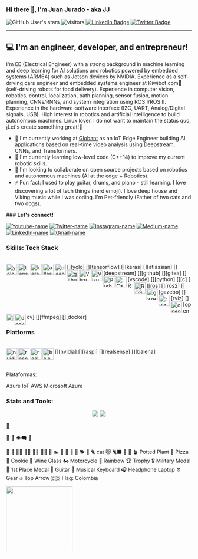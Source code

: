 ### Hi there 👋, I'm Juan Jurado - aka [JJ][linkedin]
![GitHub User's stars](https://img.shields.io/github/stars/juan-jurado?label=Start&style=social)
![visitors](https://visitor-badge.glitch.me/badge?page_id=juan-jurado.juan-jurado)
[![LinkedIn Badge](https://img.shields.io/badge/LinkedIn-Profile-informational?style=flat&logo=linkedin&logoColor=white&color=0D76A8)][linkedin]
[![Twitter Badge](https://img.shields.io/badge/Twitter-Profile-informational?style=flat&logo=twitter&logoColor=white&color=1CA2F1)][twitter]

  ---
  
## 💻 I'm an engineer, developer, and entrepreneur!

I'm EE (Electrical Engineer) with a strong background in machine learning and deep learning for AI solutions and robotics powered by embedded systems (ARM64) such as Jetson devices by NVIDIA. Experience as a self-driving cars engineer and embedded systems engineer at Kiwibot.com💙 (self-driving robots for food delivery). Experience in computer vision, robotics, control, localization, path planning, sensor fusion, motion planning, CNNs/RNNs, and system integration using ROS I/ROS II. Experience in the hardware-software interface (I2C, UART, Analog/Digital signals, USB). High interest in robotics and artificial intelligence to build autonomous machines. Linux lover.
I do not want to maintain the status quo, ¡Let's create something great!🦾

- 🔭 I'm currently working at [Globant][Globant] as an IoT Edge Engineer building AI applications based on real-time video analysis using Deepstream, CNNs, and Transformers.
- 🌱 I'm currently learning low-level code (C++14) to improve my current robotic skills.
- 👯 I'm looking to collaborate on open source projects based on robotics and autonomous machines (AI at the edge + Robotics).
- ⚡ Fun fact: I used to play guitar, drums, and piano - still learning. I love discovering a lot of tech things (nerd emoji). I love deep house and Viking music while I was coding. I'm Pet-friendly (Father of two cats and two dogs). 

### **Let's connect!**

[![Youtube-name](https://img.shields.io/badge/YouTube-FF0000?style=for-the-badge&logo=youtube&logoColor=white)][youtube]
[![Twitter-name](https://img.shields.io/badge/Twitter-1DA1F2?style=for-the-badge&logo=twitter&logoColor=white)][twitter]
[![Instagram-name](https://img.shields.io/badge/Instagram-E4405F?style=for-the-badge&logo=instagram&logoColor=white)][instagram]
[![Medium-name](https://img.shields.io/badge/Medium-12100E?style=for-the-badge&logo=medium&logoColor=white)][medium]
[![LinkedIn-name](https://img.shields.io/badge/LinkedIn-0077B5?style=for-the-badge&logo=linkedin&logoColor=white)][linkedin]
[![Gmail-name](https://img.shields.io/badge/Gmail-D14836?style=for-the-badge&logo=gmail&logoColor=white)][gmail]

### Skills: Tech Stack

<br />
[<img align="left" alt="yolo" height="30px" src="https://img.favpng.com/5/13/4/yolo-object-detection-darknet-opencv-convolutional-neural-network-png-favpng-j7FKX339NgCi1RcH8Sbs5ecHS.jpg" />][yolo]
[<img align="left" alt="tensorflow" height="30px" src="https://upload.wikimedia.org/wikipedia/commons/thumb/2/2d/Tensorflow_logo.svg/1200px-Tensorflow_logo.svg.png" />][tensorflow]
[<img align="left" alt="keras" height="30px" src="https://upload.wikimedia.org/wikipedia/commons/thumb/a/ae/Keras_logo.svg/1024px-Keras_logo.svg.png" />][keras]
[<img align="left" alt="atlassian" height="30px" src="https://seeklogo.com/images/A/atlassian-logo-DF2FCF6E4D-seeklogo.com.png" />][atlassian]
[<img align="left" alt="deepstream" height="30px" src="https://d7umqicpi7263.cloudfront.net/img/product/da3af25f-a9f3-48c3-ace2-ce646a94f8cf/167fc368-c07f-4b8d-b5fd-90f2c3454662" />][deepstream]
[<img align="left" alt="github" height="30px" src="https://upload.wikimedia.org/wikipedia/commons/thumb/9/91/Octicons-mark-github.svg/1024px-Octicons-mark-github.svg.png" />][github]
[<img align="left" alt="Visual Studio Code" height="30px" src="https://upload.wikimedia.org/wikipedia/commons/b/bb/Gitea_Logo.svg" />][gitea]
[<img align="left" alt="Visual Studio Code" height="30px" src="https://upload.wikimedia.org/wikipedia/commons/thumb/9/9a/Visual_Studio_Code_1.35_icon.svg/1024px-Visual_Studio_Code_1.35_icon.svg.png" />][vscode]
[<img align="left" alt="Python" height="30px" src="https://upload.wikimedia.org/wikipedia/commons/thumb/c/c3/Python-logo-notext.svg/1024px-Python-logo-notext.svg.png" />][python]
[<img align="left" alt="C++" height="30px" src="https://upload.wikimedia.org/wikipedia/commons/thumb/1/18/ISO_C%2B%2B_Logo.svg/306px-ISO_C%2B%2B_Logo.svg.png" />][c]
[<img align="left" alt="ROS" height="15px" src="https://camo.githubusercontent.com/8fbe45b3aa44949d5cb3ce7619f1e7bb3bea0630/68747470733a2f2f75706c6f61642e77696b696d656469612e6f72672f77696b6970656469612f636f6d6d6f6e732f622f62622f526f735f6c6f676f2e737667" />][ros]
[<img align="left" alt="ROS2" height="30px" src="https://avatars3.githubusercontent.com/u/3979232?s=400&v=4" />][ros2]
[<img align="left" alt="gazebo" height="30px" src="https://upload.wikimedia.org/wikipedia/en/1/13/Gazebo_logo.svg" />][gazebo]
[<img align="left" alt="rviz" height="30px" src="https://store.yonohub.com/wp-content/uploads/2020/06/rviz.svg" />][rviz]
[<img align="left" alt="opencv" height="30px" src="https://upload.wikimedia.org/wikipedia/commons/3/32/OpenCV_Logo_with_text_svg_version.svg" />][opencv]
[<img align="left" alt="ffmpeg" height="20px" src="https://upload.wikimedia.org/wikipedia/commons/thumb/4/4b/FFmpeg-Logo.svg/1280px-FFmpeg-Logo.svg.png" />][ffmpeg]
[<img align="left" alt="docker" height="30px" src="https://camo.githubusercontent.com/0af9f441e28f0f6acee28ca34e9ad438fd291fa3/68747470733a2f2f75706c6f61642e77696b696d656469612e6f72672f77696b6970656469612f636f6d6d6f6e732f342f34652f446f636b65725f253238636f6e7461696e65725f656e67696e652532395f6c6f676f2e737667" />][docker]

<br />

### **Platforms**

<br />
[<img align="left" alt="nvidia" height="30px" src="https://miro.medium.com/max/700/1*46tz-SDJRkv16vXdz0TAWA.png" />][nvidia]
[<img align="left" alt="raspi" height="30px" src="https://cdn.worldvectorlogo.com/logos/raspberry-pi.svg" />][raspi]
[<img align="left" alt="realsense" height="30px" src="https://www.mavis-imaging.com/media/image/e9/1e/24/Intel_RealSense_Logo_Color.png" />][realsense]
[<img align="left" alt="balena" height="30px" src="https://www.balena.io/docs/img/logo.svg" />][balena]

[realsense]: https://www.intel.la/content/www/xl/es/architecture-and-technology/realsense-overview.html
[peplink]: https://www.peplink.com/
[balena]: https://www.balena.io/
[nvidia]: https://www.nvidia.com/es-la/
[slamtec]: https://www.slamtec.com/en/
[raspi]: https://www.raspberrypi.org/
<br />

Plataformas:

Azure IoT
AWS
Microsoft Azure



### **Stats and Tools**:

<p align="center">
<img src="https://github-readme-stats.vercel.app/api?username=juan-jurado&count_private=true&show_icons=true&theme=onedark" />
<img src="https://github-readme-stats.vercel.app/api/top-langs/?username=juan-jurado&layout=compact&theme=onedark" />
</p>


🤖

💯
💬
👁️‍🗨️
🙌

🧠
👀
👨‍🎓
👨‍🌾
👨‍🔧
🧑‍💻
🦸
🏊
🚴
🚵
🧘
🐶
🐕
🦮
🐈 cat
🐱 
🐈‍⬛
🌿
🌲
🪴 Potted Plant
🍕 Pizza
🍪 Cookie
🍷 Wine Glass
🏍️ Motorcycle
🌈 Rainbow
🏆 Trophy
🎖️ Military Medal
🥇 1st Place Medal
🎸 Guitar
🎹 Musical Keyboard
🎧 Headphone
 Laptop
⚙️ Gear
🔝 Top Arrow
🇨🇴 Flag: Colombia



<img height="180em" src="https://github-readme-stats.vercel.app/api?username=juan-jurado&show_icons=true&hide_border=true&&count_private=true&include_all_commits=true" />





<!-- ---------------------------------------------------------------------- -->
[youtube]: https://www.youtube.com/channel/UCV-iMJ7VnpGcIbytF-so8yw
[globant]: https://www.globant.com/
[twitter]: https://twitter.com/JuanJuradoP
[instagram]: https://www.instagram.com/juanjuradop/?hl=en
[medium]: https://juanjuradop.medium.com/
[linkedin]: https://www.linkedin.com/in/juanfjuradop/
[gmail]: mailto:juanjuradop@gmail.com

[vscode]: https://code.visualstudio.com/
[python]: https://www.python.org/
[c]: https://es.wikipedia.org/wiki/C%2B%2B
[ros]: https://www.ros.org/
[ros2]: https://index.ros.org/doc/ros2/
[gazebo]: http://gazebosim.org/
[rviz]: http://wiki.ros.org/rviz
[opencv]: https://opencv.org/
[docker]: https://www.docker.com/
[github]: https://github.com/
[ffmpeg]: https://ffmpeg.org/
[atlassian]: https://www.atlassian.com
[deepstream]: https://developer.nvidia.com/deepstream-sdk
[gitea]: https://gitea.io/en-us/

[yolo]: https://www.atlassian.com
[keras]: https://keras.io/
[tensorflow]: https://www.tensorflow.org/
